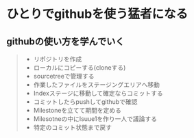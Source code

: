 # ひとりでgithubを使う猛者になる

## githubの使い方を学んでいく

>- リポジトリを作成
>- ローカルにコピーする(cloneする)
>- sourcetreeで管理する
>- 作業したファイルをステージングエリアへ移動
>- Indexステージに移動して確定ならコミットする
>- コミットしたらpushしてgithubで確認
>- Milestoneを立てて期間を定める
>- Milesotneの中にIsuue1を作り一人で議論する
>- 特定のコミット状態まで戻す
